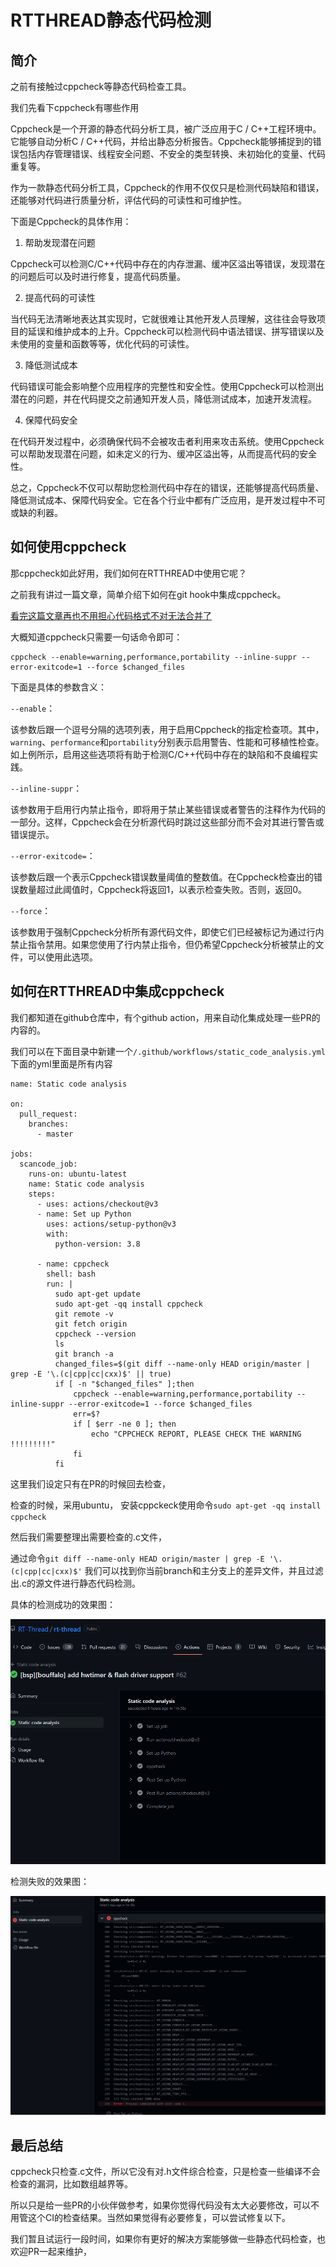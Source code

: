 # RTTHREAD静态代码检测

## 简介

之前有接触过cppcheck等静态代码检查工具。

我们先看下cppcheck有哪些作用

Cppcheck是一个开源的静态代码分析工具，被广泛应用于C / C++工程环境中。它能够自动分析C / C++代码，并给出静态分析报告。Cppcheck能够捕捉到的错误包括内存管理错误、线程安全问题、不安全的类型转换、未初始化的变量、代码重复等。

作为一款静态代码分析工具，Cppcheck的作用不仅仅只是检测代码缺陷和错误，还能够对代码进行质量分析，评估代码的可读性和可维护性。

下面是Cppcheck的具体作用：

1. 帮助发现潜在问题

Cppcheck可以检测C/C++代码中存在的内存泄漏、缓冲区溢出等错误，发现潜在的问题后可以及时进行修复，提高代码质量。

2. 提高代码的可读性

当代码无法清晰地表达其实现时，它就很难让其他开发人员理解，这往往会导致项目的延误和维护成本的上升。Cppcheck可以检测代码中语法错误、拼写错误以及未使用的变量和函数等等，优化代码的可读性。

3. 降低测试成本

代码错误可能会影响整个应用程序的完整性和安全性。使用Cppcheck可以检测出潜在的问题，并在代码提交之前通知开发人员，降低测试成本，加速开发流程。

4. 保障代码安全

在代码开发过程中，必须确保代码不会被攻击者利用来攻击系统。使用Cppcheck可以帮助发现潜在问题，如未定义的行为、缓冲区溢出等，从而提高代码的安全性。

总之，Cppcheck不仅可以帮助您检测代码中存在的错误，还能够提高代码质量、降低测试成本、保障代码安全。它在各个行业中都有广泛应用，是开发过程中不可或缺的利器。

## 如何使用cppcheck

那cppcheck如此好用，我们如何在RTTHREAD中使用它呢？

之前我有讲过一篇文章，简单介绍下如何在git hook中集成cppcheck。

[ 看完这篇文章再也不用担心代码格式不对无法合并了 ](https://club.rt-thread.org/ask/article/ba9a96bb1e6da349.html)

大概知道cppcheck只需要一句话命令即可：

```
cppcheck --enable=warning,performance,portability --inline-suppr --error-exitcode=1 --force $changed_files
```

下面是具体的参数含义：

`--enable`：

该参数后跟一个逗号分隔的选项列表，用于启用Cppcheck的指定检查项。其中，`warning`、`performance`和`portability`分别表示启用警告、性能和可移植性检查。如上例所示，启用这些选项将有助于检测C/C++代码中存在的缺陷和不良编程实践。

`--inline-suppr`：

该参数用于启用行内禁止指令，即将用于禁止某些错误或者警告的注释作为代码的一部分。这样，Cppcheck会在分析源代码时跳过这些部分而不会对其进行警告或错误提示。

`--error-exitcode=`：

该参数后跟一个表示Cppcheck错误数量阈值的整数值。在Cppcheck检查出的错误数量超过此阈值时，Cppcheck将返回1，以表示检查失败。否则，返回0。

`--force`：

该参数用于强制Cppcheck分析所有源代码文件，即使它们已经被标记为通过行内禁止指令禁用。如果您使用了行内禁止指令，但仍希望Cppcheck分析被禁止的文件，可以使用此选项。

## 如何在RTTHREAD中集成cppcheck

我们都知道在github仓库中，有个github action，用来自动化集成处理一些PR的内容的。

我们可以在下面目录中新建一个`/.github/workflows/static_code_analysis.yml` 下面的yml里面是所有内容

```
name: Static code analysis

on: 
  pull_request:
    branches:
      - master

jobs:
  scancode_job:
    runs-on: ubuntu-latest
    name: Static code analysis
    steps:
      - uses: actions/checkout@v3
      - name: Set up Python
        uses: actions/setup-python@v3
        with:
          python-version: 3.8
      
      - name: cppcheck
        shell: bash
        run: |
          sudo apt-get update
          sudo apt-get -qq install cppcheck
          git remote -v
          git fetch origin
          cppcheck --version
          ls
          git branch -a
          changed_files=$(git diff --name-only HEAD origin/master | grep -E '\.(c|cpp|cc|cxx)$' || true)
          if [ -n "$changed_files" ];then
              cppcheck --enable=warning,performance,portability --inline-suppr --error-exitcode=1 --force $changed_files
              err=$?
              if [ $err -ne 0 ]; then
                  echo "CPPCHECK REPORT, PLEASE CHECK THE WARNING !!!!!!!!!"
              fi
          fi
```

这里我们设定只有在PR的时候回去检查，

检查的时候，采用ubuntu， 安装cppckeck使用命令`sudo apt-get -qq install cppcheck`

然后我们需要整理出需要检查的.c文件，

通过命令`git diff --name-only HEAD origin/master | grep -E '\.(c|cpp|cc|cxx)$'` 我们可以找到你当前branch和主分支上的差异文件，并且过滤出.c的源文件进行静态代码检测。

具体的检测成功的效果图：

![image-20230410234640351](images/image-20230410234640351.png)

检测失败的效果图：

![image-20230410234729685](images/image-20230410234729685.png)

## 最后总结

cppcheck只检查.c文件，所以它没有对.h文件综合检查，只是检查一些编译不会检查的漏洞，比如数组越界等。

所以只是给一些PR的小伙伴做参考，如果你觉得代码没有太大必要修改，可以不用管这个CI的检查结果。当然如果觉得有必要修复，可以尝试修复以下。

我们暂且试运行一段时间，如果你有更好的解决方案能够做一些静态代码检查，也欢迎PR一起来维护，

